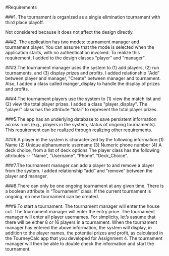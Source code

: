 #Requirements

###1. The tournament is organized as a single elimination tournament with third place playoff.

Not considered because it does not affect the design directly.

###2. The application has two modes: tournament manager and tournament player. You can assume that the mode is selected when the application starts, with no authentication involved.
To realize this requirement, I added to the design classes "player" and "manager".

###3.The tournament manager uses the system to (1) add players, (2) run tournaments, and (3) display prizes and profits.
I added relationship "Add" between player and manager, "Create" between manager and tournament. Also, I added a class called manger_display to handle the display of prizes and profits.

###4.The tournament players use the system to (1) view the match list and (2) view the total player prizes.
I added a class "player_display". The "player" class has the attribute “total” to represent the total player prizes.

###5.The app has an underlying database to save persistent information across runs (e.g., players in the system, status of ongoing tournaments).
This requirement can be realized through realizing other requirements.

###6.A player in the system is characterized by the following information:(1) Name (2) Unique alphanumeric username (3) Numeric phone number (4) A deck choice, from a list of deck options
The player class has the following attributes -- “Name”, “Username”, “Phone”, “Deck_Choice”.

###7.The tournament manager can add a player to and remove a player from the system.
I added relationship “add” and “remove” between the player and manager.

###8.There can only be one ongoing tournament at any given time.
There is a boolean attribute in “Tournament” class. If the current tournament is ongoing, no new tournament can be created.

###9.To start a tournament: The tournament manager will enter the house cut.
The tournament manager will enter the entry price.
The tournament manager will enter all player usernames. For simplicity, let’s assume that there will be either 8 or 16 players in a tournament.
When the tournament manager has entered the above information, the system will display, in addition to the player names, the potential prizes and profit, as calculated in the TourneyCalc app that you developed for Assignment 4. The tournament manager will then be able to double check the information and start the tournament.

